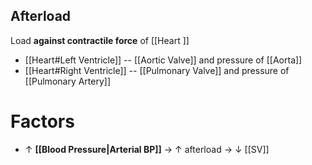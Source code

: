 ## Afterload
Load **against contractile force** of [[Heart ]]
- [[Heart#Left Ventricle]] -- [[Aortic Valve]] and pressure of [[Aorta]]
- [[Heart#Right Ventricle]] -- [[Pulmonary Valve]] and pressure of [[Pulmonary Artery]]

# Factors
- ↑ **[[Blood Pressure|Arterial BP]]** → ↑ afterload → ↓ [[SV]]